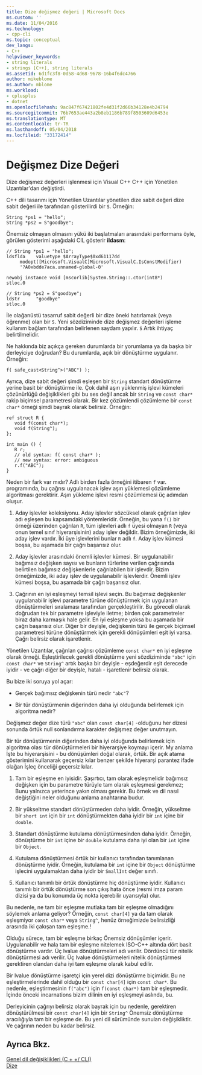 ```yaml
---
title: Dize değişmez değeri | Microsoft Docs
ms.custom: ''
ms.date: 11/04/2016
ms.technology:
- cpp-cli
ms.topic: conceptual
dev_langs:
- C++
helpviewer_keywords:
- string literals
- strings [C++], string literals
ms.assetid: 6d1fc3f8-0d58-4d68-9678-16b4f6dc4766
author: mikeblome
ms.author: mblome
ms.workload:
- cplusplus
- dotnet
ms.openlocfilehash: 9ac847f67421802fe4d31f2d66b34128e4b24794
ms.sourcegitcommit: 76b7653ae443a2b8eb1186b789f8503609d6453e
ms.translationtype: MT
ms.contentlocale: tr-TR
ms.lasthandoff: 05/04/2018
ms.locfileid: "33172414"
---
```

# <a name="string-literal"></a>Değişmez Dize Değeri
Dize değişmez değerleri işlenmesi için Visual C++ C++ için Yönetilen Uzantılar'dan değiştirdi.  
  
 C++ dili tasarımı için Yönetilen Uzantılar yönetilen dize sabit değeri dize sabit değeri ile tarafından gösterilirdi bir `S`. Örneğin:  
  
```  
String *ps1 = "hello";  
String *ps2 = S"goodbye";  
```  
  
 Önemsiz olmayan olmasını yükü iki başlatmaları arasındaki performans öyle, görülen gösterimi aşağıdaki CIL gösterir **ildasm**:  
  
```  
// String *ps1 = "hello";  
ldsflda    valuetype $ArrayType$0xd61117dd  
     modopt([Microsoft.VisualC]Microsoft.VisualC.IsConstModifier)   
     '?A0xbdde7aca.unnamed-global-0'  
  
newobj instance void [mscorlib]System.String::.ctor(int8*)  
stloc.0  
  
// String *ps2 = S"goodbye";  
ldstr      "goodbye"  
stloc.0  
```  
  
 İle olağanüstü tasarruf sabit değerli bir dize öneki hatırlamak (veya öğrenme) olan bir `S`. Yeni sözdiziminde dize değişmez değerleri işleme kullanım bağlam tarafından belirlenen saydam yapılır. `S` Artık ihtiyaç belirtilmelidir.  
  
 Ne hakkında biz açıkça gereken durumlarda bir yorumlama ya da başka bir derleyiciye doğrudan? Bu durumlarda, açık bir dönüştürme uygulanır. Örneğin:  
  
```  
f( safe_cast<String^>("ABC") );  
```  
  
 Ayrıca, dize sabit değeri şimdi eşleşen bir `String` standart dönüştürme yerine basit bir dönüştürme ile. Çok dahil aşırı yüklenmiş işlevi kümeleri çözünürlüğü değişiklikleri gibi bu ses değil ancak bir `String` ve `const char*` rakip biçimsel parametresi olarak. Bir kez çözümlendi çözümleme bir `const char*` örneği şimdi bayrak olarak belirsiz. Örneğin:  
  
```  
ref struct R {  
   void f(const char*);  
   void f(String^);  
};  
  
int main () {  
   R r;  
   // old syntax: f( const char* );  
   // new syntax: error: ambiguous  
   r.f("ABC");   
}  
```  
  
 Neden bir fark var mıdır? Adlı birden fazla örneğini itibaren `f` var. programında, bu çağrısı uygulanacak işlev aşırı yüklemesi çözümleme algoritması gerektirir. Aşırı yükleme işlevi resmi çözümlemesi üç adımdan oluşur.  
  
1.  Aday işlevler koleksiyonu. Aday işlevler sözcüksel olarak çağrılan işlev adı eşleşen bu kapsamdaki yöntemleridir. Örneğin, bu yana `f()` bir örneği üzerinden çağrılan `R`, tüm işlevleri adlı `f` üyesi olmayan `R` (veya onun temel sınıf hiyerarşisinin) aday işlev değildir. Bizim örneğimizde, iki aday işlev vardır. İki üye işlevlerini bunlar `R` adlı `f`. Aday işlev kümesi boşsa, bu aşamada bir çağrı başarısız olur.  
  
2.  Aday işlevler arasındaki önemli işlevler kümesi. Bir uygulanabilir bağımsız değişken sayısı ve bunların türlerine verilen çağrısında belirtilen bağımsız değişkenlerle çağrılabilen bir işlevdir. Bizim örneğimizde, iki aday işlev de uygulanabilir işlevlerdir. Önemli işlev kümesi boşsa, bu aşamada bir çağrı başarısız olur.  
  
3.  Çağrının en iyi eşleşmeyi temsil işlevi seçin. Bu bağımsız değişkenler uygulanabilir işlevi parametre türüne dönüştürmek için uygulanan dönüştürmeleri sıralaması tarafından gerçekleştirilir. Bu göreceli olarak doğrudan tek bir parametre işleviyle iletme; birden çok parametreler biraz daha karmaşık hale gelir. En iyi eşleşme yoksa bu aşamada bir çağrı başarısız olur. Diğer bir deyişle, değişkenin türü ile gerçek biçimsel parametresi türüne dönüştürmek için gerekli dönüşümleri eşit iyi varsa. Çağrı belirsiz olarak işaretlenir.  
  
 Yönetilen Uzantılar, çağrılan çağrısı çözümleme `const char*` en iyi eşleşme olarak örneği. Eşleştirilecek gerekli dönüştürme yeni sözdiziminde `"abc"` için `const char*` ve `String^` artık başka bir deyişle - eşdeğerdir eşit derecede iyidir - ve çağrı diğer bir deyişle, hatalı - işaretlenir belirsiz olarak.  
  
 Bu bize iki soruya yol açar:  
  
-   Gerçek bağımsız değişkenin türü nedir `"abc"`?  
  
-   Bir tür dönüştürmenin diğerinden daha iyi olduğunda belirlemek için algoritma nedir?  
  
 Değişmez değer dize türü `"abc"` olan `const char[4]` -olduğunu her dizesi sonunda örtük null sonlandırma karakter değişmez değer unutmayın.  
  
 Bir tür dönüştürmenin diğerinden daha iyi olduğunda belirlemek için algoritma olası tür dönüştürmeleri bir hiyerarşiye koymayı içerir. My anlama İşte bu hiyerarşisini - bu dönüşümleri doğal olarak, örtük. Bir açık atama gösterimini kullanarak geçersiz kılar benzer şekilde hiyerarşi parantez ifade olağan İşleç önceliği geçersiz kılar.  
  
1.  Tam bir eşleşme en iyisidir. Şaşırtıcı, tam olarak eşleşmelidir bağımsız değişken için bu parametre türüyle tam olarak eşleşmesi gerekmez; Bunu yalnızca yeterince yakın olması gerekir. Bu örnek ve dil nasıl değiştiğini neler olduğunu anlama anahtarına budur.  
  
2.  Bir yükseltme standart dönüştürmeden daha iyidir. Örneğin, yükseltme bir `short int` için bir `int` dönüştürmekten daha iyidir bir `int` içine bir `double`.  
  
3.  Standart dönüştürme kutulama dönüştürmesinden daha iyidir. Örneğin, dönüştürme bir `int` içine bir `double` kutulama daha iyi olan bir `int` içine bir `Object`.  
  
4.  Kutulama dönüştürmesi örtük bir kullanıcı tarafından tanımlanan dönüştürme iyidir. Örneğin, kutulama bir `int` içine bir `Object` dönüştürme işlecini uygulamaktan daha iyidir bir `SmallInt` değer sınıfı.  
  
5.  Kullanıcı tanımlı bir örtük dönüştürme hiç dönüştürme iyidir. Kullanıcı tanımlı bir örtük dönüştürme son çıkış hata önce (resmi imza param dizisi ya da bu konumda üç nokta içerebilir uyarısıyla) olur.  
  
 Bu nedenle, ne tam bir eşleşme mutlaka tam bir eşleşme olmadığını söylemek anlama geliyor? Örneğin, `const char[4]` ya da tam olarak eşleşmiyor `const char*` veya `String^`, henüz örneğimizde belirsizliği arasında iki çakışan tam eşleşme.!  
  
 Olduğu sürece, tam bir eşleşme birkaç Önemsiz dönüşümler içerir. Uygulanabilir ve hala tam bir eşleşme nitelemek ISO-C++ altında dört basit dönüştürme vardır. Üç lvalue dönüştürmeleri adı verilir. Dördüncü tür nitelik dönüştürmesi adı verilir. Üç lvalue dönüştürmeleri nitelik dönüştürmesi gerektiren olandan daha iyi tam eşleşme olarak kabul edilir.  
  
 Bir lvalue dönüştürme işaretçi için yerel dizi dönüştürme biçimidir. Bu ne eşleştirmelerinde dahil olduğu bir `const char[4]` için `const char*`. Bu nedenle, eşleştirmesinin `f("abc")` için `f(const char*)` tam bir eşleşmedir. İçinde önceki incarnations bizim dilinin en iyi eşleşmeyi aslında, bu.  
  
 Derleyicinin çağrıyı belirsiz olarak bayrak için bu nedenle, gerektiren dönüştürülmesi bir `const char[4]` için bir `String^` Önemsiz dönüştürme aracılığıyla tam bir eşleşme de. Bu yeni dil sürümünde sunulan değişikliktir. Ve çağrının neden bu kadar belirsiz.  
  
## <a name="see-also"></a>Ayrıca Bkz.  
 [Genel dil değişiklikleri (C + +/ CLI)](../dotnet/general-language-changes-cpp-cli.md)   
 [Dize](../windows/string-cpp-component-extensions.md)